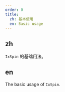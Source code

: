 ```yaml
---
order: 0
title:
  zh: 基本使用
  en: Basic usage
---
```


## zh

`IxSpin` 的基础用法。

## en

The basic usage of `IxSpin`.
